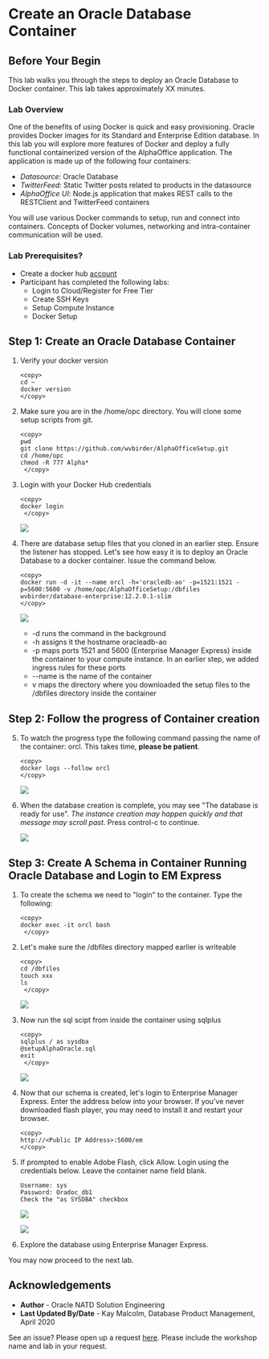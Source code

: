 # Create an Oracle Database Container

## Before Your Begin

This lab walks you through the steps to deploy an Oracle Database to Docker container.  This lab takes approximately XX minutes.

### Lab Overview

One of the benefits of using Docker is quick and easy provisioning.  Oracle provides Docker images for its Standard and Enterprise Edition database.  In this lab you will explore more features of Docker and deploy a fully functional containerized version of the AlphaOffice application. The application is made up of the following four containers:

- *Datasource*: Oracle Database
- *TwitterFeed*: Static Twitter posts related to products in the datasource
- *AlphaOffice UI*: Node.js application that makes REST calls to the RESTClient and TwitterFeed containers

You will use various Docker commands to setup, run and connect into containers. Concepts of Docker volumes, networking and intra-container communication will be used.

### Lab Prerequisites?

* Create a docker hub [account](http://hub.docker.com)
* Participant has completed the following labs:
    - Login to Cloud/Register for Free Tier
    - Create SSH Keys 
    - Setup Compute Instance
    - Docker Setup

## Step 1: Create an Oracle Database Container

1.  Verify your docker version

    ````
    <copy>
    cd ~
    docker version
    </copy>
    ````
2.  Make sure you are in the /home/opc directory.  You will clone some setup scripts from git.
    ````
    <copy>
    pwd
    git clone https://github.com/wvbirder/AlphaOfficeSetup.git
    cd /home/opc
    chmod -R 777 Alpha*
     </copy>
    ````

3.  Login with your Docker Hub credentials

    ````
    <copy>
    docker login
     </copy>
    ````
    ![](images/section5step2.png " ")
4.  There are database setup files that you cloned in an earlier step.   Ensure the listener has stopped.  Let's see how easy it is to deploy an Oracle Database to a docker container.  Issue the command below.  
 
    ````
    <copy>
    docker run -d -it --name orcl -h='oracledb-ao' -p=1521:1521 -p=5600:5600 -v /home/opc/AlphaOfficeSetup:/dbfiles wvbirder/database-enterprise:12.2.0.1-slim
    </copy>
    ````
    ![](images/section5step3.png " ")

    - -d runs the command in the background
    - -h assigns it the hostname oracleadb-ao
    - -p maps ports 1521 and 5600 (Enterprise Manager Express) inside the container to your compute instance. In an earlier step, we added ingress rules for these ports
    - --name is the name of the container
    - v maps the directory where you downloaded the setup files to the /dbfiles directory inside the container

## Step 2: Follow the progress of Container creation

5.  To watch the progress type the following command passing the name of the container:  orcl.  This takes time, **please be patient**.
    ````
    <copy>
    docker logs --follow orcl
    </copy>
    ````
    ![](images/section5step4.png " ")

6.  When the database creation is complete, you may see "The database is ready for use". *The instance creation may happen quickly and that message may scroll past*. Press control-c to continue.

    ![](images/section5step4b.png " ")


## Step 3: Create A Schema in Container Running Oracle Database and Login to EM Express

1.  To create the schema we need to "login" to the container.  Type the following:
    ````
    <copy>
    docker exec -it orcl bash
     </copy>
    ````
2.  Let's make sure the /dbfiles directory mapped earlier is writeable
    ````
    <copy>
    cd /dbfiles
    touch xxx
    ls
     </copy>
    ````
    ![](images/section6step2.png " ")

3.  Now run the sql scipt from inside the container using sqlplus
    ````
    <copy>
    sqlplus / as sysdba
    @setupAlphaOracle.sql
    exit
     </copy>
    ````
    ![](images/section6step3.png " ")

4.  Now that our schema is created, let's login to Enterprise Manager Express.  Enter the address below into your browser.  If you've never downloaded flash player, you may need to install it and restart your browser.
    ````
    <copy>
    http://<Public IP Address>:5600/em
    </copy>
    ````

5.  If prompted to enable Adobe Flash, click Allow.  Login using the credentials below.  Leave the container name field blank.  
    ````
    Username: sys
    Password: Oradoc_db1
    Check the "as SYSDBA" checkbox
    ````
    ![](images/em-express.png " ")

    ![](images/emexpress.png " ")    

6. Explore the database using Enterprise Manager Express.


You may now proceed to the next lab.

## Acknowledgements
* **Author** - Oracle NATD Solution Engineering
* **Last Updated By/Date** - Kay Malcolm, Database Product Management, April 2020

See an issue?  Please open up a request [here](https://github.com/oracle/learning-library/issues).   Please include the workshop name and lab in your request. 
